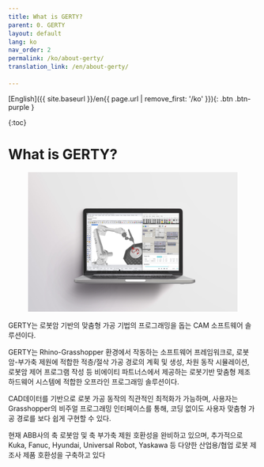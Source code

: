 ```yaml
---
title: What is GERTY?
parent: 0. GERTY
layout: default
lang: ko
nav_order: 2
permalink: /ko/about-gerty/
translation_link: /en/about-gerty/

---
```


[English]({{ site.baseurl }}/en{{ page.url | remove_first: '/ko' }}){: .btn .btn-purple }

{:toc}

# What is GERTY?
<figure>
	<a href="/assets/images/30.jpg"><img src="/assets/images/30.jpg"></a>
</figure>

GERTY는 로봇암 기반의 맞춤형 가공 기법의 프로그래밍을 돕는 CAM 소프트웨어 솔루션이다.

GERTY는 Rhino-Grasshopper 환경에서 작동하는 소프트웨어 프레임워크로, 로봇암-부가축 제원에 적합한 적층/절삭 가공 경로의 계획 및 생성,  차원 동작 시뮬레이션, 로봇암 제어 프로그램 작성 등 비에이티 파트너스에서 제공하는 로봇기반 맞춤형 제조 하드웨어 시스템에 적합한 오프라인 프로그래밍 솔루션이다.

CAD데이터를 기반으로 로봇 가공 동작의 직관적인 최적화가 가능하며, 사용자는 Grasshopper의 비주얼 프로그래밍 인터페이스를 통해, 코딩 없이도 사용자 맞춤형 가공 경로를 보다 쉽게 구현할 수 있다.

현재 ABB사의 축 로봇암 및 축 부가축 제원 호환성을 완비하고 있으며, 추가적으로 Kuka, Fanuc, Hyundai, Universal Robot, Yaskawa 등 다양한 산업용/협업 로봇 제조사 제품 호환성을 구축하고 있다
